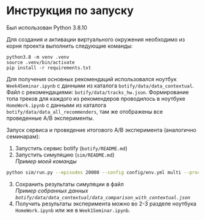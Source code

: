 # Инструкция по запуску

Был использован Python 3.8.10

Для создания и активации виртуального окружения необходимо из корня проекта выполнить следующие команды:
```commandline
python3.8 -m venv .venv
source .venv/bin/activate
pip install -r requirements.txt
```

Для получения основных рекомендаций использовался ноутбук `Week4Seminar.ipynb` с данными из каталога `botify/data/data_contextual`. Файл с рекомендациями: `botify/data/tracks_hw.json`. Формирование топа треков для каждого из рекомендеров проводилось в ноутбуке `HomeWork.ipynb` с данными из каталога `botify/data/data_all_recommenders`, там же отображены все проведенные A/B эксперименты.

Запуск сервиса и проведение итогового A/B эксперимента (аналогично семинарам):
1. Запустить сервис botify (`botify/README.md`)
2. Запустить симуляцию (`sim/README.md`)  
*Пример моей команды*
```sh
python sim/run.py --episodes 20000 --config config/env.yml multi --processes 2
```
3. Сохранить результаты симуляции в файл  
*Пример собранных данных `botify/data/data_contextual/data_comparison_with_contextual.json`*
4. Получить результаты эксперимента можно во 2-3 разделе ноутбука `HomeWork.ipynb` или же в `Week1Seminar.ipynb`. 
